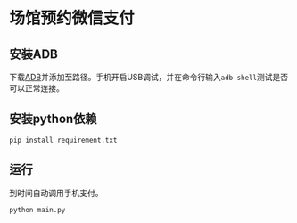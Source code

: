 # 场馆预约微信支付

## 安装ADB

下载[ADB](https://adbdownload.com/)并添加至路径。手机开启USB调试，并在命令行输入`adb shell`测试是否可以正常连接。

## 安装python依赖

```
pip install requirement.txt
```

## 运行

到时间自动调用手机支付。

```
python main.py
```

